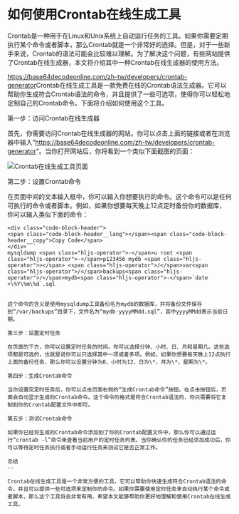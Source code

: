 如何使用Crontab在线生成工具
=================

Crontab是一种用于在Linux和Unix系统上自动运行任务的工具。如果你需要定期执行某个命令或者脚本，那么Crontab就是一个非常好的选择。但是，对于一些新手来说，Crontab的语法可能会比较难以理解。为了解决这个问题，有些网站提供了Crontab在线生成器，本文将介绍其中一种Crontab在线生成器的使用方法。

<https://base64decodeonline.com/zh-tw/developers/crontab-generator>Crontab在线生成工具是一款免费在线的Crontab语法生成器。它可以帮助你生成符合Crontab语法的命令，并且提供了一些可选项，使得你可以轻松地定制自己的Crontab命令。下面将介绍如何使用这个工具。

第一步：访问Crontab在线生成器

首先，你需要访问Crontab在线生成器的网站。你可以点击上面的链接或者在浏览器中输入“<https://base64decodeonline.com/zh-tw/developers/crontab-generator>”。当你打开网站后，你将看到一个类似下面截图的页面：

![Crontab在线生成工具页面](https://i.imgur.com/q0LjQ25.png)

第二步：设置Crontab命令

在页面中间的文本输入框中，你可以输入你想要执行的命令。这个命令可以是任何可执行的命令或者脚本。例如，如果你想要每天晚上12点定时备份你的数据库，你可以输入类似下面的命令：

```
<div class="code-block-header">
<span class="code-block-header__lang"></span><span class="code-block-header__copy">Copy Code</span>
</div>```
mysqldump <span class="hljs-operator">-</span>u root <span class="hljs-operator">-</span>p123456 mydb <span class="hljs-operator">></span> <span class="hljs-operator">/</span>var<span class="hljs-operator">/</span>backups<span class="hljs-operator">/</span>mydb<span class="hljs-operator">-</span>`date +\%Y\%m\%d`.sql

```
```

这个命令的含义是使用mysqldump工具备份名为mydb的数据库，并将备份文件保存到“/var/backups”目录下，文件名为“mydb-yyyyMMdd.sql”，其中yyyyMMdd表示当前日期。

第三步：设置定时任务

在页面的下方，你可以设置定时任务的时间。你可以选择分钟、小时、日、月和星期几。这些选项都是可选的，也就是说你可以只选择其中一项或者多项。例如，如果你想要每天晚上12点执行上面的备份任务，那么你可以设置分钟为0，小时为12，日为\*，月为\*，星期为\*。

第四步：生成Crontab命令

当你设置完定时任务后，你可以点击页面右侧的“生成Crontab命令”按钮。在点击按钮后，页面会自动显示生成的Crontab命令。这个命令的格式是符合Crontab语法的，你只需要将它复制到你的Crontab配置文件中即可。

第五步：测试Crontab命令

如果你已经将生成的Crontab命令添加到了你的Crontab配置文件中，那么你可以通过运行“crontab -l”命令来查看当前用户的定时任务列表。当你确认你的任务已经添加成功后，你可以等待定时任务执行或者手动运行任务来测试它是否正常工作。

总结
--

Crontab在线生成工具是一个非常方便的工具，它可以帮助你快速生成符合Crontab语法的命令，并且可以提供一些可选项来定制你的命令。如果你需要使用定时任务来自动执行某个命令或者脚本，那么这个工具将会非常有用。希望本文能够帮助你更好地理解和使用Crontab在线生成工具。